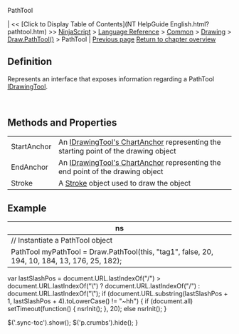 ﻿










 


PathTool







| &lt;&lt; [Click to Display Table of Contents](NT HelpGuide English.html?pathtool.htm) &gt;&gt;
 [NinjaScript](ninjascript.htm) &gt; [Language Reference](language_reference_wip.htm) &gt; [Common](common.htm) &gt; [Drawing](drawing.htm) &gt; [Draw.PathTool()](draw_pathtool().htm) &gt;
PathTool | [Previous page](draw_pathtool().htm)
[Return to chapter overview](draw_pathtool().htm)










Definition
----------


Represents an interface that exposes information regarding a PathTool [IDrawingTool](idrawingtool.htm).


 


Methods and Properties
----------------------




|  |  |
| --- | --- |
| StartAnchor | An [IDrawingTool's ChartAnchor](idrawingtool.htm#chartanchor) representing the starting point of the drawing object |
| EndAnchor | An [IDrawingTool's ChartAnchor](idrawingtool.htm#chartanchor) representing the end point of the drawing object |
| Stroke | A [Stroke](stroke_class.htm) object used to draw the object |





Example
-------




| ns |
| --- |
| // Instantiate a PathTool object
PathTool myPathTool = Draw.PathTool(this, "tag1", false, 20, 194, 10, 184, 13, 176, 25, 182); |






 
 var lastSlashPos = document.URL.lastIndexOf("/") &gt; document.URL.lastIndexOf("\\") ? document.URL.lastIndexOf("/") : document.URL.lastIndexOf("\\");
 if (document.URL.substring(lastSlashPos + 1, lastSlashPos + 4).toLowerCase() != "~hh") {
 if (document.all) setTimeout(function() {
 nsrInit();
 }, 20);
 else nsrInit();
 }
 
 
 $('.sync-toc').show();
 $('p.crumbs').hide();
 }
 
 
 



